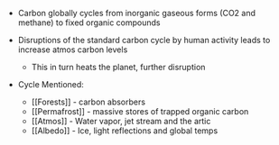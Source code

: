 - Carbon globally cycles from inorganic gaseous forms (CO2 and methane) to fixed organic compounds
- Disruptions of the standard carbon cycle by human activity leads to increase atmos carbon levels
	- This in turn heats the planet, further disruption

- Cycle Mentioned:
	- [[Forests]] - carbon absorbers
	- [[Permafrost]] - massive stores of trapped organic carbon
	- [[Atmos]] - Water vapor, jet stream and the artic
	- [[Albedo]] - Ice, light reflections and global temps

